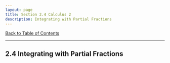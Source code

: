 ```yaml
---
layout: page
title: Section 2.4 Calculus 2
description: Integrating with Partial Fractions
---
```


[Back to Table of Contents](../..)

---

## 2.4 Integrating with Partial Fractions
